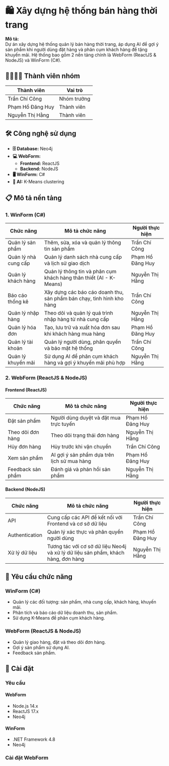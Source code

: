 # **🛍️ Xây dựng hệ thống bán hàng thời trang**

**Mô tả:**  
Dự án xây dựng hệ thống quản lý bán hàng thời trang, áp dụng AI để gợi ý sản phẩm khi người dùng đặt hàng và phân cụm khách hàng để tặng khuyến mãi. Hệ thống bao gồm 2 nền tảng chính là WebForm (ReactJS & NodeJS) và WinForm (C#).

## **👨‍👩‍👧‍👦 Thành viên nhóm**

| Thành viên         | Vai trò          |
|--------------------|------------------|
| Trần Chí Công      | Nhóm trưởng      |
| Phạm Hồ Đăng Huy   | Thành viên       |
| Nguyễn Thị Hằng    | Thành viên       |

## **🛠️ Công nghệ sử dụng**

- **🗄️ Database:** Neo4j
- **💻 WebForm:**
  - **Frontend:** ReactJS
  - **Backend:** NodeJS
- **🖥️ WinForm:** C#
- **🤖 AI:** K-Means clustering

## **📋 Mô tả nền tảng**

### **1. WinForm (C#)**

| Chức năng               | Mô tả chức năng                                                                 | Người thực hiện     |
|-------------------------|---------------------------------------------------------------------------------|---------------------|
| Quản lý sản phẩm         | Thêm, sửa, xóa và quản lý thông tin sản phẩm                                     | Trần Chí Công        |
| Quản lý nhà cung cấp     | Quản lý danh sách nhà cung cấp và lịch sử giao dịch                             | Phạm Hồ Đăng Huy     |
| Quản lý khách hàng       | Quản lý thông tin và phân cụm khách hàng thân thiết (AI - K-Means)              | Nguyễn Thị Hằng      |
| Báo cáo thống kê         | Xây dựng các báo cáo doanh thu, sản phẩm bán chạy, tình hình kho hàng           | Trần Chí Công        |
| Quản lý nhập hàng        | Theo dõi và quản lý quá trình nhập hàng từ nhà cung cấp                         | Nguyễn Thị Hằng      |
| Quản lý hóa đơn          | Tạo, lưu trữ và xuất hóa đơn sau khi khách hàng mua hàng                        | Phạm Hồ Đăng Huy     |
| Quản lý tài khoản        | Quản lý người dùng, phân quyền và bảo mật hệ thống                             | Trần Chí Công        |
| Quản lý khuyến mãi       | Sử dụng AI để phân cụm khách hàng và gợi ý khuyến mãi phù hợp                  | Nguyễn Thị Hằng      |

### **2. WebForm (ReactJS & NodeJS)**

#### **Frontend (ReactJS)**

| Chức năng               | Mô tả chức năng                                                                 | Người thực hiện     |
|-------------------------|---------------------------------------------------------------------------------|---------------------|
| Đặt sản phẩm             | Người dùng duyệt và đặt mua trực tuyến                                           | Phạm Hồ Đăng Huy     |
| Theo dõi đơn hàng        | Theo dõi trạng thái đơn hàng                                                     | Nguyễn Thị Hằng      |
| Hủy đơn hàng             | Hủy trước khi vận chuyển                                                         | Trần Chí Công        |
| Xem sản phẩm             | AI gợi ý sản phẩm dựa trên lịch sử mua hàng                                      | Phạm Hồ Đăng Huy     |
| Feedback sản phẩm        | Đánh giá và phản hồi sản phẩm                                                    | Nguyễn Thị Hằng      |

#### **Backend (NodeJS)**

| Chức năng               | Mô tả chức năng                                                                 | Người thực hiện     |
|-------------------------|---------------------------------------------------------------------------------|---------------------|
| API                     | Cung cấp các API để kết nối với Frontend và cơ sở dữ liệu                         | Trần Chí Công        |
| Authentication          | Quản lý xác thực và phân quyền người dùng                                        | Phạm Hồ Đăng Huy     |
| Xử lý dữ liệu            | Tương tác với cơ sở dữ liệu Neo4j và xử lý dữ liệu sản phẩm, khách hàng, đơn hàng | Nguyễn Thị Hằng      |

## **📌 Yêu cầu chức năng**

### **WinForm (C#)**
- Quản lý các đối tượng: sản phẩm, nhà cung cấp, khách hàng, khuyến mãi.
- Phân tích và báo cáo dữ liệu doanh thu, sản phẩm.
- Sử dụng K-Means để phân cụm khách hàng.

### **WebForm (ReactJS & NodeJS)**
- Quản lý giao hàng, đặt và theo dõi đơn hàng.
- Gợi ý sản phẩm sử dụng AI.
- Feedback sản phẩm.

## **🚀 Cài đặt**

### **Yêu cầu**

#### **WebForm**
- Node.js 14.x
- ReactJS 17.x
- Neo4j

#### **WinForm**
- .NET Framework 4.8
- Neo4j

### **Cài đặt WebForm**
```bash

